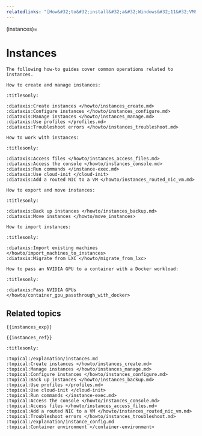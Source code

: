 ```yaml
---
relatedlinks: "[How&#32;to&#32;install&#32;a&#32;Windows&#32;11&#32;VM&#32;using&#32;LXD](https://ubuntu.com/tutorials/how-to-install-a-windows-11-vm-using-lxd)"
---
```


(instances)=
# Instances

```{only} diataxis
The following how-to guides cover common operations related to instances.

How to create and manage instances:
```

```{filtered-toctree}
:titlesonly:

:diataxis:Create instances </howto/instances_create.md>
:diataxis:Configure instances </howto/instances_configure.md>
:diataxis:Manage instances </howto/instances_manage.md>
:diataxis:Use profiles </profiles.md>
:diataxis:Troubleshoot errors </howto/instances_troubleshoot.md>
```

```{only} diataxis
How to work with instances:
```

```{filtered-toctree}
:titlesonly:

:diataxis:Access files </howto/instances_access_files.md>
:diataxis:Access the console </howto/instances_console.md>
:diataxis:Run commands </instance-exec.md>
:diataxis:Use cloud-init </cloud-init>
:diataxis:Add a routed NIC to a VM </howto/instances_routed_nic_vm.md>
```

```{only} diataxis
How to export and move instances:
```

```{filtered-toctree}
:titlesonly:

:diataxis:Back up instances </howto/instances_backup.md>
:diataxis:Move instances </howto/move_instances>
```

```{only} diataxis
How to import instances:
```

```{filtered-toctree}
:titlesonly:

:diataxis:Import existing machines </howto/import_machines_to_instances>
:diataxis:Migrate from LXC </howto/migrate_from_lxc>
```

```{only} diataxis
How to pass an NVIDIA GPU to a container with a Docker workload:
```

```{filtered-toctree}
:titlesonly:

:diataxis:Pass NVIDIA GPUs </howto/container_gpu_passthrough_with_docker>
```

## Related topics

```{only} diataxis
{{instances_exp}}

{{instances_ref}}
```

```{filtered-toctree}
:titlesonly:

:topical:/explanation/instances.md
:topical:Create instances </howto/instances_create.md>
:topical:Manage instances </howto/instances_manage.md>
:topical:Configure instances </howto/instances_configure.md>
:topical:Back up instances </howto/instances_backup.md>
:topical:Use profiles </profiles.md>
:topical:Use cloud-init </cloud-init>
:topical:Run commands </instance-exec.md>
:topical:Access the console </howto/instances_console.md>
:topical:Access files </howto/instances_access_files.md>
:topical:Add a routed NIC to a VM </howto/instances_routed_nic_vm.md>
:topical:Troubleshoot errors </howto/instances_troubleshoot.md>
:topical:/explanation/instance_config.md
:topical:Container environment </container-environment>
```
